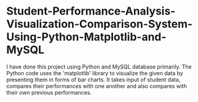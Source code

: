 # Student-Performance-Analysis-Visualization-Comparison-System-Using-Python-Matplotlib-and-MySQL
I have done this project using Python and MySQL database primarily.
The Python code uses the 'matplotlib' library to visualize the given data by presenting them in forms of bar charts.
It takes input of student data, compares their performances with one another and also compares with their own previous performances.
